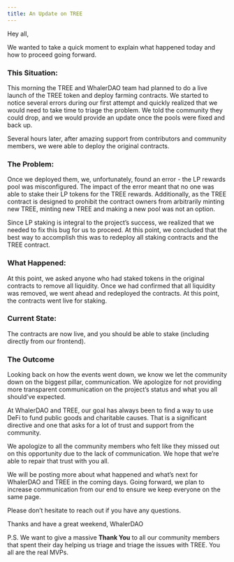 ```yaml
---
title: An Update on TREE
---
```


Hey all,

We wanted to take a quick moment to explain what happened today and how to proceed going forward.  

### This Situation:
This morning the TREE and WhalerDAO team had planned to do a live launch of the TREE token and deploy farming contracts.  We started to notice several errors during our first attempt and quickly realized that we would need to take time to triage the problem.  We told the community they could drop, and we would provide an update once the pools were fixed and back up.

Several hours later, after amazing support from contributors and community members, we were able to deploy the original contracts.

### The Problem:
Once we deployed them, we, unfortunately, found an error - the LP rewards pool was misconfigured.  The impact of the error meant that no one was able to stake their LP tokens for the TREE rewards.  Additionally, as the TREE contract is designed to prohibit the contract owners from arbitrarily minting new TREE, minting new TREE and making a new pool was not an option.

Since LP staking is integral to the project’s success, we realized that we needed to fix this bug for us to proceed.  At this point, we concluded that the best way to accomplish this was to redeploy all staking contracts and the TREE contract.

### What Happened:
At this point, we asked anyone who had staked tokens in the original contracts to remove all liquidity.  Once we had confirmed that all liquidity was removed, we went ahead and redeployed the contracts.  At this point, the contracts went live for staking.

### Current State:
The contracts are now live, and you should be able to stake (including directly from our frontend).

### The Outcome
Looking back on how the events went down, we know we let the community down on the biggest pillar, communication.  We apologize for not providing more transparent communication on the project’s status and what you all should’ve expected.  

At WhalerDAO and TREE, our goal has always been to find a way to use DeFi to fund public goods and charitable causes.  That is a significant directive and one that asks for a lot of trust and support from the community.  

We apologize to all the community members who felt like they missed out on this opportunity due to the lack of communication.  We hope that we’re able to repair that trust with you all.

We will be posting more about what happened and what’s next for WhalerDAO and TREE in the coming days.  Going forward, we plan to increase communication from our end to ensure we keep everyone on the same page.  

Please don’t hesitate to reach out if you have any questions.

Thanks and have a great weekend,
WhalerDAO

P.S.  We want to give a massive **Thank You** to all our community members that spent their day helping us triage and triage the issues with TREE.  You all are the real MVPs.
